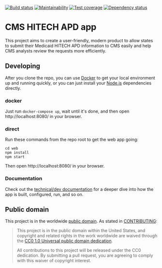 [![Build status](https://img.shields.io/circleci/project/github/18F/cms-hitech-apd.svg)](https://circleci.com/gh/18F/cms-hitech-apd)
[![Maintainability](https://img.shields.io/codeclimate/maintainability/18F/cms-hitech-apd.svg)](https://codeclimate.com/github/18F/cms-hitech-apd/maintainability)
[![Test coverage](https://img.shields.io/codecov/c/github/18F/cms-hitech-apd.svg)](https://codecov.io/gh/18F/cms-hitech-apd)
[![Dependency status](https://img.shields.io/gemnasium/18F/cms-hitech-apd.svg)](https://gemnasium.com/github.com/18F/cms-hitech-apd)

# CMS HITECH APD app

This project aims to create a user-friendly, modern product to allow states to
submit their Medicaid HITECH APD information to CMS easily and help CMS
analysts review the requests more efficiently.

## Developing

After you clone the repo, you can use [Docker](https://www.docker.com/) to get your local environment
up and running quickly, or you can just install your [Node.js](https://nodejs.org) dependencies directly.

### docker

Just run `docker-compose up`, wait until it's done, and then open http://localhost:8080/ in your browser.

### direct

Run these commands from the repo root to get the web app going:

```
cd web
npm install
npm start
```

Then open http://localhost:8080/ in your browser.

### Documentation

Check out the [technical/dev documentation](docs/index.md) for a deeper dive into how the app
is built, configured, run, and so on.

## Public domain

This project is in the worldwide [public domain](LICENSE.md).   As stated in [CONTRIBUTING](CONTRIBUTING.md):

> This project is in the public domain within   the United States, and copyright and related rights in the
> work worldwide are waived through the
> [CC0 1.0 Universal public domain dedication](https://creativecommons.org/publicdomain/zero/1.0/).  
>
> All contributions to this project will be released under the CC0 dedication. By submitting a pull request,
> you are agreeing to comply with this waiver of copyright interest.
